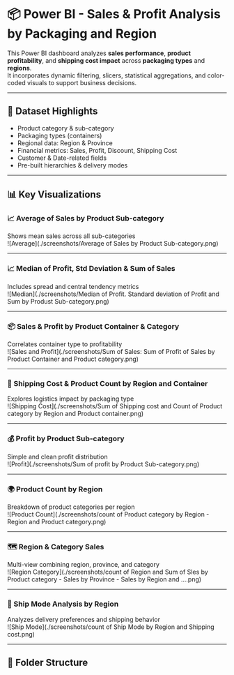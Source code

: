 # 📦 Power BI - Sales & Profit Analysis by Packaging and Region

This Power BI dashboard analyzes **sales performance**, **product profitability**, and **shipping cost impact** across **packaging types** and **regions**.  
It incorporates dynamic filtering, slicers, statistical aggregations, and color-coded visuals to support business decisions.

---

## 📁 Dataset Highlights

- Product category & sub-category  
- Packaging types (containers)  
- Regional data: Region & Province  
- Financial metrics: Sales, Profit, Discount, Shipping Cost  
- Customer & Date-related fields  
- Pre-built hierarchies & delivery modes

---

## 📊 Key Visualizations

### 📈 Average of Sales by Product Sub-category  
Shows mean sales across all sub-categories  
![Average](./screenshots/Average of Sales by Product Sub-category.png)

---

### 📈 Median of Profit, Std Deviation & Sum of Sales  
Includes spread and central tendency metrics  
![Median](./screenshots/Median of Profit. Standard deviation of Profit and Sum by Produst Sub-category.png)

---

### 📦 Sales & Profit by Product Container & Category  
Correlates container type to profitability  
![Sales and Profit](./screenshots/Sum of Sales: Sum of Profit of Sales by Product Container and Product category.png)

---

### 🚚 Shipping Cost & Product Count by Region and Container  
Explores logistics impact by packaging type  
![Shipping Cost](./screenshots/Sum of Shipping cost and Count of Product category by Region and Product container.png)

---

### 💰 Profit by Product Sub-category  
Simple and clean profit distribution  
![Profit](./screenshots/Sum of profit by Product Sub-category.png)

---

### 🌍 Product Count by Region  
Breakdown of product categories per region  
![Product Count](./screenshots/count of Product category by Region - Region and Product category.png)

---

### 🗺️ Region & Category Sales  
Multi-view combining region, province, and category  
![Region Category](./screenshots/count of Region and Sum of Sles by Product category - Sales by Province - Sales by Region and ....png)

---

### 🚢 Ship Mode Analysis by Region  
Analyzes delivery preferences and shipping behavior  
![Ship Mode](./screenshots/count of Ship Mode by Region and Shipping cost.png)

---

## 📂 Folder Structure

